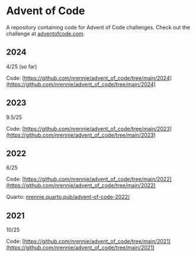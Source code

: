 # Advent of Code

A repository containing code for Advent of Code challenges. Check out the challenge at [adventofcode.com](https://adventofcode.com/). 

## 2024

4/25 (so far)

Code: [https://github.com/nrennie/advent_of_code/tree/main/2024](https://github.com/nrennie/advent_of_code/tree/main/2024)

## 2023

9.5/25

Code: [https://github.com/nrennie/advent_of_code/tree/main/2023](https://github.com/nrennie/advent_of_code/tree/main/2023)


## 2022 

6/25

Code: [https://github.com/nrennie/advent_of_code/tree/main/2022](https://github.com/nrennie/advent_of_code/tree/main/2022)

Quarto: [nrennie.quarto.pub/advent-of-code-2022/](https://nrennie.quarto.pub/advent-of-code-2022/)


## 2021

10/25

Code: [https://github.com/nrennie/advent_of_code/tree/main/2021](https://github.com/nrennie/advent_of_code/tree/main/2021)
